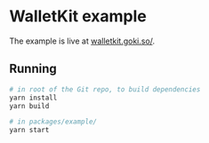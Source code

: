 # WalletKit example

The example is live at [walletkit.goki.so/](https://walletkit.goki.so/).

## Running

```bash
# in root of the Git repo, to build dependencies
yarn install
yarn build

# in packages/example/
yarn start
```
